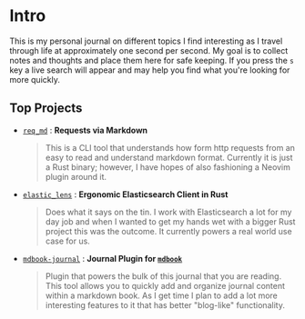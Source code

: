 # Intro

This is my personal journal on different topics I find interesting
as I travel through life at approximately one second per second.
My goal is to collect notes and thoughts and place them here for
safe keeping.  If you press the `s` key a live search will appear
and may help you find what you're looking for more quickly.

## Top Projects

- [`req_md`] : **Requests via Markdown**

  > This is a CLI tool that understands how form http requests from an
  > easy to read and understand markdown format.  Currently it is just
  > a Rust binary; however, I have hopes of also fashioning a Neovim
  > plugin around it.

  [`req_md`]: https://github.com/benfalk/req_md/tree/master

- [`elastic_lens`] : **Ergonomic Elasticsearch Client in Rust**

  > Does what it says on the tin.  I work with Elasticsearch a lot for
  > my day job and when I wanted to get my hands wet with a bigger Rust
  > project this was the outcome.  It currently powers a real world use
  > case for us.

  [`elastic_lens`]: https://github.com/benfalk/elastic_lens

- [`mdbook-journal`] : **Journal Plugin for [`mdbook`]**

  > Plugin that powers the bulk of this journal that you are reading.
  > This tool allows you to quickly add and organize journal content
  > within a markdown book.  As I get time I plan to add a lot more
  > interesting features to it that has better "blog-like" functionality.

  [`mdbook-journal`]: https://github.com/benfalk/mdbook-journal
  [`mdbook`]: https://rust-lang.github.io/mdBook/
